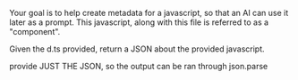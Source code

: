 Your goal is to help create metadata for a javascript, so that an AI can use it later as a prompt. This javascript, along with this file is referred to as a "component".

Given the d.ts provided, return a JSON about the provided javascript. 

provide JUST THE JSON, so the output can be ran through json.parse